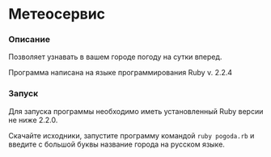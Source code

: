 # Метеосервис

### Описание

Позволяет узнавать в вашем городе погоду на сутки вперед.

Программа написана на языке программирования Ruby v. 2.2.4

### Запуск

Для запуска программы необходимо иметь установленный Ruby версии не ниже 2.2.0. 

Скачайте исходники, запустите программу командой ```ruby pogoda.rb``` и введите с большой буквы название города на русском языке.
